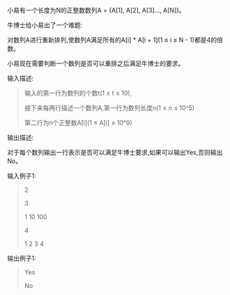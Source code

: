 小易有一个长度为N的正整数数列A = {A[1], A[2], A[3]..., A[N]}。

牛博士给小易出了一个难题:

对数列A进行重新排列,使数列A满足所有的A[i] * A[i + 1](1 ≤ i ≤ N - 1)都是4的倍数。

小易现在需要判断一个数列是否可以重排之后满足牛博士的要求。 

输入描述:

> 输入的第一行为数列的个数t(1 ≤ t ≤ 10),
> 
> 接下来每两行描述一个数列A,第一行为数列长度n(1 ≤ n ≤ 10^5)
> 
> 第二行为n个正整数A[i](1 ≤ A[i] ≤ 10^9)


输出描述:

对于每个数列输出一行表示是否可以满足牛博士要求,如果可以输出Yes,否则输出No。

输入例子1:

> 2
> 
> 3
> 
> 1 10 100
> 
> 4
> 
> 1 2 3 4

输出例子1:

> Yes
> 
> No